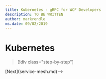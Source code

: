 ```yaml
---
title: Kubernetes - gRPC for WCF Developers
description: TO BE WRITTEN
author: markrendle
ms.date: 09/02/2019
---
```


# Kubernetes

>[!div class="step-by-step"]
<!-->[Next](service-mesh.md)-->
